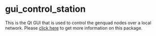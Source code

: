 # gui_control_station

This is the Qt GUI that is used to control the genquad nodes over a local network. Please [click here](https://github.com/plasticadmiral/genquad) to get more information on this package.
